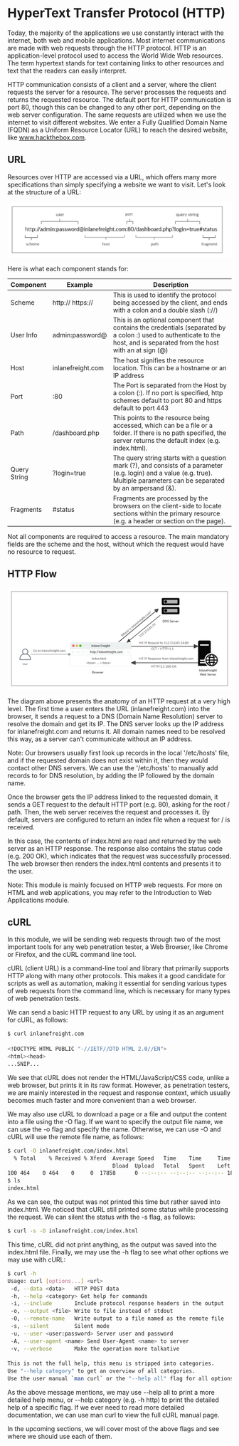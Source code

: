 # HyperText Transfer Protocol (HTTP)

Today, the majority of the applications we use constantly interact with the internet, both web and mobile applications. Most internet communications are made with web requests through the HTTP protocol. HTTP is an application-level protocol used to access the World Wide Web resources. The term hypertext stands for text containing links to other resources and text that the readers can easily interpret.

HTTP communication consists of a client and a server, where the client requests the server for a resource. The server processes the requests and returns the requested resource. The default port for HTTP communication is port 80, though this can be changed to any other port, depending on the web server configuration. The same requests are utilized when we use the internet to visit different websites. We enter a Fully Qualified Domain Name (FQDN) as a Uniform Resource Locator (URL) to reach the desired website, like www.hackthebox.com.

## URL

Resources over HTTP are accessed via a URL, which offers many more specifications than simply specifying a website we want to visit. Let's look at the structure of a URL:

![alt text](/Images/image-104.png)

Here is what each component stands for:

| Component    | Example           | Description                                                                                                                                                                   |
| ------------ | ----------------- | ----------------------------------------------------------------------------------------------------------------------------------------------------------------------------- |
| Scheme       | http:// https://  | This is used to identify the protocol being accessed by the client, and ends with a colon and a double slash (://)                                                            |
| User Info    | admin:password@   | This is an optional component that contains the credentials (separated by a colon :) used to authenticate to the host, and is separated from the host with an at sign (@)     |
| Host         | inlanefreight.com | The host signifies the resource location. This can be a hostname or an IP address                                                                                             |
| Port         | :80               | The Port is separated from the Host by a colon (:). If no port is specified, http schemes default to port 80 and https default to port 443                                    |
| Path         | /dashboard.php    | This points to the resource being accessed, which can be a file or a folder. If there is no path specified, the server returns the default index (e.g. index.html).           |
| Query String | ?login=true       | The query string starts with a question mark (?), and consists of a parameter (e.g. login) and a value (e.g. true). Multiple parameters can be separated by an ampersand (&). |
| Fragments    | #status           | Fragments are processed by the browsers on the client-side to locate sections within the primary resource (e.g. a header or section on the page).                             |

Not all components are required to access a resource. The main mandatory fields are the scheme and the host, without which the request would have no resource to request.

## HTTP Flow

![alt text](/Images/image-105.png)

The diagram above presents the anatomy of an HTTP request at a very high level. The first time a user enters the URL (inlanefreight.com) into the browser, it sends a request to a DNS (Domain Name Resolution) server to resolve the domain and get its IP. The DNS server looks up the IP address for inlanefreight.com and returns it. All domain names need to be resolved this way, as a server can't communicate without an IP address.

Note: Our browsers usually first look up records in the local '/etc/hosts' file, and if the requested domain does not exist within it, then they would contact other DNS servers. We can use the '/etc/hosts' to manually add records to for DNS resolution, by adding the IP followed by the domain name.

Once the browser gets the IP address linked to the requested domain, it sends a GET request to the default HTTP port (e.g. 80), asking for the root / path. Then, the web server receives the request and processes it. By default, servers are configured to return an index file when a request for / is received.

In this case, the contents of index.html are read and returned by the web server as an HTTP response. The response also contains the status code (e.g. 200 OK), which indicates that the request was successfully processed. The web browser then renders the index.html contents and presents it to the user.

Note: This module is mainly focused on HTTP web requests. For more on HTML and web applications, you may refer to the Introduction to Web Applications module.

## cURL

In this module, we will be sending web requests through two of the most important tools for any web penetration tester, a Web Browser, like Chrome or Firefox, and the cURL command line tool.

cURL (client URL) is a command-line tool and library that primarily supports HTTP along with many other protocols. This makes it a good candidate for scripts as well as automation, making it essential for sending various types of web requests from the command line, which is necessary for many types of web penetration tests.

We can send a basic HTTP request to any URL by using it as an argument for cURL, as follows:

```bash
$ curl inlanefreight.com

<!DOCTYPE HTML PUBLIC "-//IETF//DTD HTML 2.0//EN">
<html><head>
...SNIP...
```

We see that cURL does not render the HTML/JavaScript/CSS code, unlike a web browser, but prints it in its raw format. However, as penetration testers, we are mainly interested in the request and response context, which usually becomes much faster and more convenient than a web browser.

We may also use cURL to download a page or a file and output the content into a file using the -O flag. If we want to specify the output file name, we can use the -o flag and specify the name. Otherwise, we can use -O and cURL will use the remote file name, as follows:

```bash
$ curl -O inlanefreight.com/index.html
  % Total    % Received % Xferd  Average Speed   Time    Time     Time  Current
                                 Dload  Upload   Total   Spent    Left  Speed
100 464    0 464    0     0  17858      0 --:--:-- --:--:-- --:--:-- 18069
$ ls
index.html
```

As we can see, the output was not printed this time but rather saved into index.html. We noticed that cURL still printed some status while processing the request. We can silent the status with the -s flag, as follows:

```bash
$ curl -s -O inlanefreight.com/index.html
```

This time, cURL did not print anything, as the output was saved into the index.html file. Finally, we may use the -h flag to see what other options we may use with cURL:

```bash
$ curl -h
Usage: curl [options...] <url>
 -d, --data <data>   HTTP POST data
 -h, --help <category> Get help for commands
 -i, --include       Include protocol response headers in the output
 -o, --output <file> Write to file instead of stdout
 -O, --remote-name   Write output to a file named as the remote file
 -s, --silent        Silent mode
 -u, --user <user:password> Server user and password
 -A, --user-agent <name> Send User-Agent <name> to server
 -v, --verbose       Make the operation more talkative

This is not the full help, this menu is stripped into categories.
Use "--help category" to get an overview of all categories.
Use the user manual `man curl` or the "--help all" flag for all options.
```

As the above message mentions, we may use --help all to print a more detailed help menu, or --help category (e.g. -h http) to print the detailed help of a specific flag. If we ever need to read more detailed documentation, we can use man curl to view the full cURL manual page.

In the upcoming sections, we will cover most of the above flags and see where we should use each of them.
